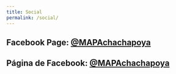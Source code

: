```yaml
---
title: Social
permalink: /social/
---
```

## **Facebook Page: [@MAPAchachapoya](https://www.facebook.com/MAPAchachapoya/)** 



## Página **de Facebook: [@MAPAchachapoya](https://www.facebook.com/MAPAchachapoya/)**
